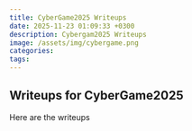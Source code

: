```yaml
---
title: CyberGame2025 Writeups
date: 2025-11-23 01:09:33 +0300
description: Cybergam2025 Writeups
image: /assets/img/cybergame.png
categories: 
tags:
---
```



## Writeups for CyberGame2025
Here are the writeups